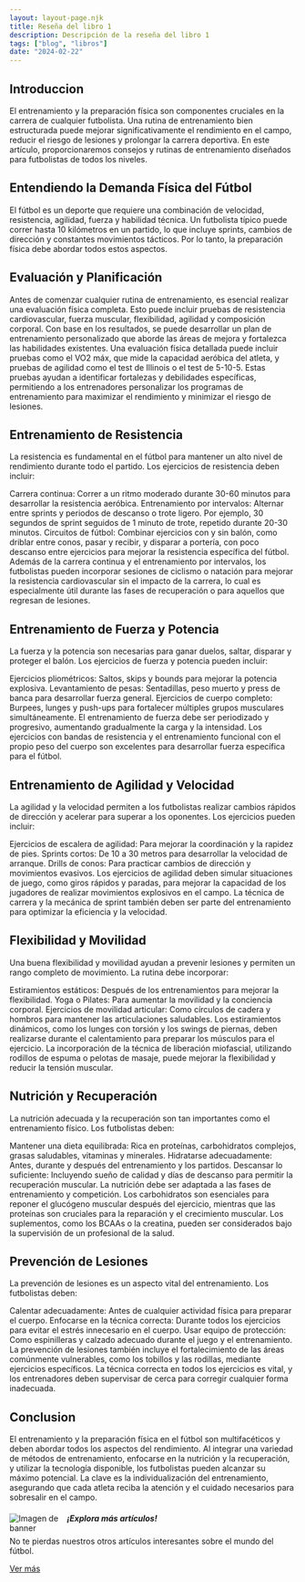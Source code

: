 ```yaml
---
layout: layout-page.njk
title: Reseña del libro 1
description: Descripción de la reseña del libro 1
tags: ["blog", "libros"]
date: "2024-02-22"
---
```


<article>

<h2>Introduccion</h2>
El entrenamiento y la preparación física son componentes cruciales en la carrera de cualquier futbolista. Una rutina de entrenamiento bien estructurada puede mejorar significativamente el rendimiento en el campo, reducir el riesgo de lesiones y prolongar la carrera deportiva. En este artículo, proporcionaremos consejos y rutinas de entrenamiento diseñados para futbolistas de todos los niveles.

<h2>Entendiendo la Demanda Física del Fútbol</h2>
  <p>El fútbol es un deporte que requiere una combinación de velocidad, resistencia, agilidad, fuerza y habilidad técnica. Un futbolista típico puede correr hasta 10 kilómetros en un partido, lo que incluye sprints, cambios de dirección y constantes movimientos tácticos. Por lo tanto, la preparación física debe abordar todos estos aspectos.
  
  </p>
  
  <section>
    <h2>Evaluación y Planificación</h2>
    <p>Antes de comenzar cualquier rutina de entrenamiento, es esencial realizar una evaluación física completa. Esto puede incluir pruebas de resistencia cardiovascular, fuerza muscular, flexibilidad, agilidad y composición corporal. Con base en los resultados, se puede desarrollar un plan de entrenamiento personalizado que aborde las áreas de mejora y fortalezca las habilidades existentes.
    Una evaluación física detallada puede incluir pruebas como el VO2 máx, que mide la capacidad aeróbica del atleta, y pruebas de agilidad como el test de Illinois o el test de 5-10-5. Estas pruebas ayudan a identificar fortalezas y debilidades específicas, permitiendo a los entrenadores personalizar los programas de entrenamiento para maximizar el rendimiento y minimizar el riesgo de lesiones.
    </p>
  </section>
  
  <section>
    <h2>Entrenamiento de Resistencia</h2>
    <p>La resistencia es fundamental en el fútbol para mantener un alto nivel de rendimiento durante todo el partido. Los ejercicios de resistencia deben incluir:

Carrera continua: Correr a un ritmo moderado durante 30-60 minutos para desarrollar la resistencia aeróbica.
Entrenamiento por intervalos: Alternar entre sprints y periodos de descanso o trote ligero. Por ejemplo, 30 segundos de sprint seguidos de 1 minuto de trote, repetido durante 20-30 minutos.
Circuitos de fútbol: Combinar ejercicios con y sin balón, como driblar entre conos, pasar y recibir, y disparar a portería, con poco descanso entre ejercicios para mejorar la resistencia específica del fútbol.
Además de la carrera continua y el entrenamiento por intervalos, los futbolistas pueden incorporar sesiones de ciclismo o natación para mejorar la resistencia cardiovascular sin el impacto de la carrera, lo cual es especialmente útil durante las fases de recuperación o para aquellos que regresan de lesiones.
    </p>
  </section>

<section>
    <h2>Entrenamiento de Fuerza y Potencia</h2>
    <p>La fuerza y la potencia son necesarias para ganar duelos, saltar, disparar y proteger el balón. Los ejercicios de fuerza y potencia pueden incluir:

Ejercicios pliométricos: Saltos, skips y bounds para mejorar la potencia explosiva.
Levantamiento de pesas: Sentadillas, peso muerto y press de banca para desarrollar fuerza general.
Ejercicios de cuerpo completo: Burpees, lunges y push-ups para fortalecer múltiples grupos musculares simultáneamente.
El entrenamiento de fuerza debe ser periodizado y progresivo, aumentando gradualmente la carga y la intensidad. Los ejercicios con bandas de resistencia y el entrenamiento funcional con el propio peso del cuerpo son excelentes para desarrollar fuerza específica para el fútbol.
    </p>
</section>

<section>
    <h2>Entrenamiento de Agilidad y Velocidad</h2>
    <p>La agilidad y la velocidad permiten a los futbolistas realizar cambios rápidos de dirección y acelerar para superar a los oponentes. Los ejercicios pueden incluir:

Ejercicios de escalera de agilidad: Para mejorar la coordinación y la rapidez de pies.
Sprints cortos: De 10 a 30 metros para desarrollar la velocidad de arranque.
Drills de conos: Para practicar cambios de dirección y movimientos evasivos.
Los ejercicios de agilidad deben simular situaciones de juego, como giros rápidos y paradas, para mejorar la capacidad de los jugadores de realizar movimientos explosivos en el campo. La técnica de carrera y la mecánica de sprint también deben ser parte del entrenamiento para optimizar la eficiencia y la velocidad.
    </p>
</section>

<section>
    <h2>Flexibilidad y Movilidad</h2>
    <p>Una buena flexibilidad y movilidad ayudan a prevenir lesiones y permiten un rango completo de movimiento. La rutina debe incorporar:

Estiramientos estáticos: Después de los entrenamientos para mejorar la flexibilidad.
Yoga o Pilates: Para aumentar la movilidad y la conciencia corporal.
Ejercicios de movilidad articular: Como círculos de cadera y hombros para mantener las articulaciones saludables.
Los estiramientos dinámicos, como los lunges con torsión y los swings de piernas, deben realizarse durante el calentamiento para preparar los músculos para el ejercicio. La incorporación de la técnica de liberación miofascial, utilizando rodillos de espuma o pelotas de masaje, puede mejorar la flexibilidad y reducir la tensión muscular.
    </p>
</section>

<section>
    <h2>Nutrición y Recuperación</h2>
    <p>La nutrición adecuada y la recuperación son tan importantes como el entrenamiento físico. Los futbolistas deben:

Mantener una dieta equilibrada: Rica en proteínas, carbohidratos complejos, grasas saludables, vitaminas y minerales.
Hidratarse adecuadamente: Antes, durante y después del entrenamiento y los partidos.
Descansar lo suficiente: Incluyendo sueño de calidad y días de descanso para permitir la recuperación muscular.
La nutrición debe ser adaptada a las fases de entrenamiento y competición. Los carbohidratos son esenciales para reponer el glucógeno muscular después del ejercicio, mientras que las proteínas son cruciales para la reparación y el crecimiento muscular. Los suplementos, como los BCAAs o la creatina, pueden ser considerados bajo la supervisión de un profesional de la salud.
    </p>
</section>
<section>
    <h2>Prevención de Lesiones</h2>
    <p>La prevención de lesiones es un aspecto vital del entrenamiento. Los futbolistas deben:

Calentar adecuadamente: Antes de cualquier actividad física para preparar el cuerpo.
Enfocarse en la técnica correcta: Durante todos los ejercicios para evitar el estrés innecesario en el cuerpo.
Usar equipo de protección: Como espinilleras y calzado adecuado durante el juego y el entrenamiento.
La prevención de lesiones también incluye el fortalecimiento de las áreas comúnmente vulnerables, como los tobillos y las rodillas, mediante ejercicios específicos. La técnica correcta en todos los ejercicios es vital, y los entrenadores deben supervisar de cerca para corregir cualquier forma inadecuada.
    </p>
</section>

<section>
    <h2>Conclusion</h2>
    <p>El entrenamiento y la preparación física en el fútbol son multifacéticos y deben abordar todos los aspectos del rendimiento. Al integrar una variedad de métodos de entrenamiento, enfocarse en la nutrición y la recuperación, y utilizar la tecnología disponible, los futbolistas pueden alcanzar su máximo potencial. La clave es la individualización del entrenamiento, asegurando que cada atleta reciba la atención y el cuidado necesarios para sobresalir en el campo.
</section>
</article>

<!-- Banner -->
<div class="list-group-item list-group-item-action text-center">
    <div class="d-flex align-items-center justify-content-center">
        <img src="https://th.bing.com/th/id/R.2d75f2a9352a4fb78cb9aa29e8aeb3e7?rik=UOr8FscRVB40DA&pid=ImgRaw&r=0" alt="Imagen de banner" class="mr-3" style="max-width: 20%; height: auto; float: left;">
        <div>
            <h5 class="mb-1">¡Explora más artículos!</h5>
            <p class="mb-1">No te pierdas nuestros otros artículos interesantes sobre el mundo del fútbol.</p>
            <a href="/blog" class="btn btn-primary">Ver más</a>
        </div>
    </div>
</div>
